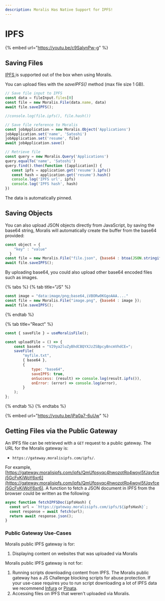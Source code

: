 ```yaml
---
description: Moralis Has Native Support for IPFS!
---
```


# IPFS

{% embed url="https://youtu.be/c9SalynPw-g" %}

## Saving Files

[IPFS ](https://ipfs.io)is supported out of the box when using Moralis.

You can upload files with the _saveIPFS()_ method (max file size 1 GB).

```javascript
// Save file input to IPFS
const data = fileInput.files[0]
const file = new Moralis.File(data.name, data)
await file.saveIPFS();

//console.log(file.ipfs(), file.hash())

// Save file reference to Moralis
const jobApplication = new Moralis.Object('Applications')
jobApplication.set('name', 'Satoshi')
jobApplication.set('resume', file)
await jobApplication.save()

// Retrieve file
const query = new Moralis.Query('Applications')
query.equalTo('name', 'Satoshi')
query.find().then(function ([application]) {
   const ipfs = application.get('resume').ipfs()
   const hash = application.get('resume').hash()
   console.log('IPFS url', ipfs)
   console.log('IPFS hash', hash)
})
```

The data is automatically pinned.

## Saving Objects

You can also upload JSON objects directly from JavaScript, by saving the base64 string, Moralis will automatically create the buffer from the base64 provided:

```javascript
const object = {
    "key" : "value"
  }
const file = new Moralis.File("file.json", {base64 : btoa(JSON.stringify(object))});
await file.saveIPFS();
```

By uploading base64, you could also upload other base64 encoded files such as images.

{% tabs %}
{% tab title="JS" %}
```javascript
const image = "data:image/png;base64,iVBORw0KGgoAAA...."
const file = new Moralis.File("image.png", {base64 : image });
await file.saveIPFS();
```
{% endtab %}

{% tab title="React" %}
```javascript
const { saveFile } = useMoralisFile();

const uploadFile = () => {
    const base64 = "V29ya2luZyBhdCBQYXJzZSBpcyBncmVhdCE=";
    saveFile(
        "myfile.txt",
        { base64 },
        {
            type: "base64",
            saveIPFS: true,
            onSuccess: (result) => console.log(result.ipfs()),
            onError: (error) => console.log(error),
        }
    );
};
```
{% endtab %}
{% endtabs %}

{% embed url="https://youtu.be/jPa0a7-6uUw" %}

## Getting Files via the Public Gateway

An IPFS file can be retrieved with a `GET` request to a public gateway. The URL for the Moralis gateway is:

* `https://gateway.moralisipfs.com/ipfs/`.

For example, [https://gateway.moralisipfs.com/ipfs/QmUfpsyqc4hwozotRo4woyi5fJqvfcej5GcFvKiWoY6xr6](https://gateway.moralisipfs.com/ipfs/QmUfpsyqc4hwozotRo4woyi5fJqvfcej5GcFvKiWoY6xr6). A function to fetch a JSON document in IPFS from the browser could be written as the following:

```javascript
async function fetchIPFSDoc(ipfsHash) {
  const url = `https://gateway.moralisipfs.com/ipfs/${ipfsHash}`;
  const response = await fetch(url);
  return await response.json();
}
```

### Public Gateway Use-Cases

Moralis public IPFS gateway is for:

1. Displaying content on websites that was uploaded via Moralis

Moralis public IPFS gateway is not for:

1. Running scripts downloading content from IPFS. The Moralis public gateway has a JS Challenge blocking scripts for abuse protection. If your use-case requires you to run script downloading a lot of IPFS data we recommend [Infura](https://infura.io/product/ipfs) or [Pinata](https://www.pinata.cloud).
2. Accessing files on IPFS that weren't uploaded via Moralis.
